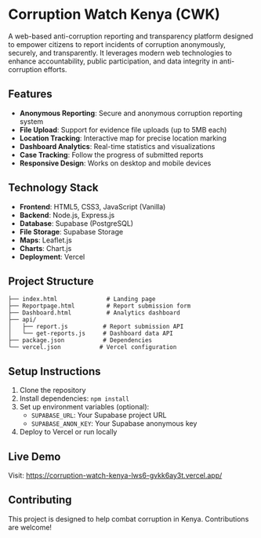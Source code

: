 # Corruption Watch Kenya (CWK)

A web-based anti-corruption reporting and transparency platform designed to empower citizens to report incidents of corruption anonymously, securely, and transparently. It leverages modern web technologies to enhance accountability, public participation, and data integrity in anti-corruption efforts.

## Features

- **Anonymous Reporting**: Secure and anonymous corruption reporting system
- **File Upload**: Support for evidence file uploads (up to 5MB each)
- **Location Tracking**: Interactive map for precise location marking
- **Dashboard Analytics**: Real-time statistics and visualizations
- **Case Tracking**: Follow the progress of submitted reports
- **Responsive Design**: Works on desktop and mobile devices

## Technology Stack

- **Frontend**: HTML5, CSS3, JavaScript (Vanilla)
- **Backend**: Node.js, Express.js
- **Database**: Supabase (PostgreSQL)
- **File Storage**: Supabase Storage
- **Maps**: Leaflet.js
- **Charts**: Chart.js
- **Deployment**: Vercel

## Project Structure

```
├── index.html              # Landing page
├── Reportpage.html         # Report submission form
├── Dashboard.html          # Analytics dashboard
├── api/
│   ├── report.js          # Report submission API
│   └── get-reports.js     # Dashboard data API
├── package.json           # Dependencies
└── vercel.json           # Vercel configuration
```

## Setup Instructions

1. Clone the repository
2. Install dependencies: `npm install`
3. Set up environment variables (optional):
   - `SUPABASE_URL`: Your Supabase project URL
   - `SUPABASE_ANON_KEY`: Your Supabase anonymous key
4. Deploy to Vercel or run locally

## Live Demo

Visit: https://corruption-watch-kenya-lws6-gvkk6ay3t.vercel.app/

## Contributing

This project is designed to help combat corruption in Kenya. Contributions are welcome!
